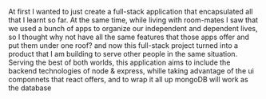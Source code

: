 At first I wanted to just create a full-stack application that encapsulated all that I learnt so far. At the same time, while living with room-mates I saw that we used a bunch of apps to organize our independent and dependent lives, so I thought why not have all the same features that those apps offer and put them under one roof? and now this full-stack project turned into a product that I am building to serve other people in the same situation. Serving the best of both worlds, this application aims to include the backend technologies of node & express, whille taking advantage of the ui componnets that react offers, and to wrap it all up mongoDB will work as the database
